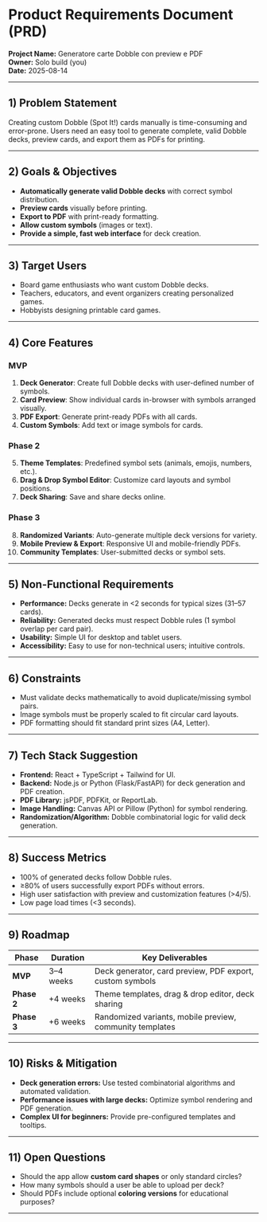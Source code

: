 # Product Requirements Document (PRD)
**Project Name:** Generatore carte Dobble con preview e PDF  
**Owner:** Solo build (you)  
**Date:** 2025-08-14  

---

## 1) Problem Statement
Creating custom Dobble (Spot It!) cards manually is time-consuming and error-prone. Users need an easy tool to generate complete, valid Dobble decks, preview cards, and export them as PDFs for printing.

---

## 2) Goals & Objectives
- **Automatically generate valid Dobble decks** with correct symbol distribution.  
- **Preview cards** visually before printing.  
- **Export to PDF** with print-ready formatting.  
- **Allow custom symbols** (images or text).  
- **Provide a simple, fast web interface** for deck creation.

---

## 3) Target Users
- Board game enthusiasts who want custom Dobble decks.  
- Teachers, educators, and event organizers creating personalized games.  
- Hobbyists designing printable card games.  

---

## 4) Core Features

### MVP
1. **Deck Generator**: Create full Dobble decks with user-defined number of symbols.  
2. **Card Preview**: Show individual cards in-browser with symbols arranged visually.  
3. **PDF Export**: Generate print-ready PDFs with all cards.  
4. **Custom Symbols**: Add text or image symbols for cards.  

### Phase 2
5. **Theme Templates**: Predefined symbol sets (animals, emojis, numbers, etc.).  
6. **Drag & Drop Symbol Editor**: Customize card layouts and symbol positions.  
7. **Deck Sharing**: Save and share decks online.  

### Phase 3
8. **Randomized Variants**: Auto-generate multiple deck versions for variety.  
9. **Mobile Preview & Export**: Responsive UI and mobile-friendly PDFs.  
10. **Community Templates**: User-submitted decks or symbol sets.  

---

## 5) Non-Functional Requirements
- **Performance:** Decks generate in <2 seconds for typical sizes (31–57 cards).  
- **Reliability:** Generated decks must respect Dobble rules (1 symbol overlap per card pair).  
- **Usability:** Simple UI for desktop and tablet users.  
- **Accessibility:** Easy to use for non-technical users; intuitive controls.

---

## 6) Constraints
- Must validate decks mathematically to avoid duplicate/missing symbol pairs.  
- Image symbols must be properly scaled to fit circular card layouts.  
- PDF formatting should fit standard print sizes (A4, Letter).  

---

## 7) Tech Stack Suggestion
- **Frontend:** React + TypeScript + Tailwind for UI.  
- **Backend:** Node.js or Python (Flask/FastAPI) for deck generation and PDF creation.  
- **PDF Library:** jsPDF, PDFKit, or ReportLab.  
- **Image Handling:** Canvas API or Pillow (Python) for symbol rendering.  
- **Randomization/Algorithm:** Dobble combinatorial logic for valid deck generation.  

---

## 8) Success Metrics
- 100% of generated decks follow Dobble rules.  
- ≥80% of users successfully export PDFs without errors.  
- High user satisfaction with preview and customization features (>4/5).  
- Low page load times (<3 seconds).  

---

## 9) Roadmap

| Phase     | Duration  | Key Deliverables |
|-----------|-----------|------------------|
| **MVP**   | 3–4 weeks | Deck generator, card preview, PDF export, custom symbols |
| **Phase 2** | +4 weeks | Theme templates, drag & drop editor, deck sharing |
| **Phase 3** | +6 weeks | Randomized variants, mobile preview, community templates |

---

## 10) Risks & Mitigation
- **Deck generation errors:** Use tested combinatorial algorithms and automated validation.  
- **Performance issues with large decks:** Optimize symbol rendering and PDF generation.  
- **Complex UI for beginners:** Provide pre-configured templates and tooltips.

---

## 11) Open Questions
- Should the app allow **custom card shapes** or only standard circles?  
- How many symbols should a user be able to upload per deck?  
- Should PDFs include optional **coloring versions** for educational purposes?  

---
